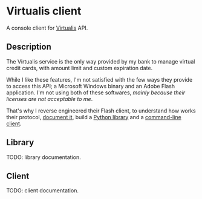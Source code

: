 Virtualis client
================

A console client for [Virtualis] API.

[Virtualis]: http://www.service-virtualis.com/

Description
-----------

The Virtualis service is the only way provided by my bank to manage
virtual credit cards, with amount limit and custom expiration date.

While I like these features, I'm not satisfied with the few ways they
provide to access this API; a Microsoft Windows binary and an Adobe
Flash application. I'm not using both of these softwares, *mainly
because their licenses are not acceptable to me*.

That's why I reverse engineered their Flash client, to understand how
works their protocol, [document it](api.md), build a [Python
library](virtualis) and a [command-line client](virtualis-client).

Library
-------

TODO: library documentation.

Client
------

TODO: client documentation.
